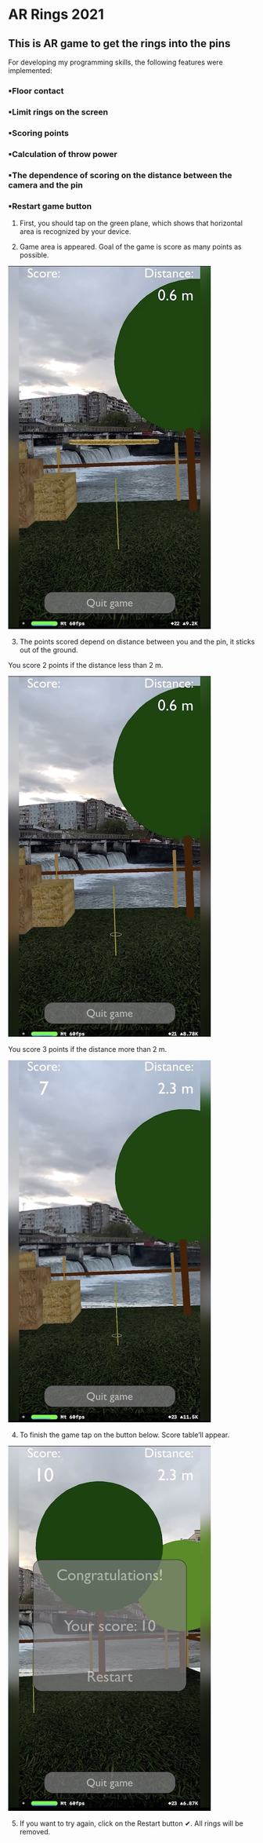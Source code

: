 # AR Rings 2021

## This is AR game to get the rings into the pins

For developing my programming skills, the following features were implemented:

### ▪Floor contact
### ▪Limit rings on the screen
### ▪Scoring points
### ▪Calculation of throw power
### ▪The dependence of scoring on the distance between the camera and the pin
### ▪Restart game button


1. First, you should tap on the green plane, which shows that horizontal area is recognized by your device.

2. Game area is appeared. Goal of the game is score as many points as possible. 

![Screenshot](https://github.com/Natalia-Sharapova/AR-Rings-2021/blob/main/Screenshots/Screenshot04.jpg?raw=true)

3. The points scored depend on distance between you and the pin, it sticks out of the ground. 

You score 2 points if the distance less than 2 m.

![Screenshot](https://github.com/Natalia-Sharapova/AR-Rings-2021/blob/main/Screenshots/Screenshot01.jpg?raw=true)

You score 3 points if the distance more than 2 m.

![Screenshot](https://github.com/Natalia-Sharapova/AR-Rings-2021/blob/main/Screenshots/Screenshot02.jpg?raw=true)

4. To finish the game tap on the button below. Score table’ll appear. 

![Screenshot](https://github.com/Natalia-Sharapova/AR-Rings-2021/blob/main/Screenshots/Screenshot03.jpg?raw=true)

5. If you want to try again, click on the Restart button ✔. All rings will be removed.
